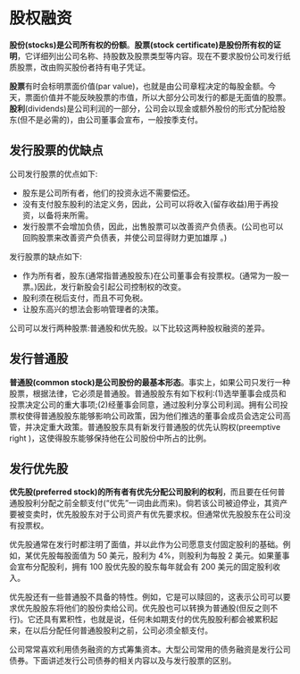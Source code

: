 # 股权融资

**股份(stocks)是公司所有权的份额**。**股票(stock certificate)是股份所有权的证明**，它详细列出公司名称、持股数及股票类型等内容。现在不要求股份公司发行纸质股票，改由购买股份者持有电子凭证。

**股票**有时会标明票面价值(par value)，也就是由公司章程决定的每股金额。今天，票面价值并不能反映股票的市值，所以大部分公司发行的都是无面值的股票。**股利**(dividends)是公司利润的一部分，公司会以现金或额外股份的形式分配给股东(但不是必需的)，由公司董事会宣布，一般按季支付。

## 发行股票的优缺点

公司发行股票的优点如下:

* 股东是公司所有者，他们的投资永远不需要偿还。
* 没有支付股东股利的法定义务，因此，公司可以将收入(留存收益)用于再投资，以备将来所需。
* 发行股票不会增加负债，因此，出售股票可以改善资产负债表。(公司也可以回购股票来改善资产负债表，并使公司显得财力更加雄厚 。)

发行股票的缺点如下:

* 作为所有者，股东(通常指普通股股东)在公司董事会有投票权。(通常为一股一票。)因此，发行新股会引起公司控制权的改变。
* 股利须在税后支付，而且不可免税。
* 让股东高兴的想法会影响管理者的决策。

公司可以发行两种股票:普通股和优先股。以下比较这两种股权融资的差异。

## 发行普通股

**普通股(common stock)是公司股份的最基本形态**。事实上，如果公司只发行一种股票，根据法律，它必须是普通股。普通股股东有如下权利:(1)选举董事会成员和投票决定公司的重大事项;(2)经董事会同意，通过股利分享公司利润。拥有公司投票权使得普通股股东能够影响公司政策，因为他们推选的董事会成员会选定公司高管，并决定重大政策。普通股股东具有新发行普通股的优先认购权(preemptive right )，这使得股东能够保持他在公司股份中所占的比例。

## 发行优先股

**优先股(preferred stock)的所有者有优先分配公司股利的权利**，而且要在任何普通股股利分配之前全额支付(“优先”一词由此而来)。倘若该公司被迫停业，其资产要被变卖时，优先股股东对于公司资产有优先要求权。但通常优先股股东在公司没有投票权。

优先股通常在发行时都注明了面值，并以此作为公司愿意支付固定股利的基础。例如，某优先股每股面值为 50 美元，股利为 4%，则股利为每股 2 美元。如果董事会宣布分配股利，拥有 100 股优先股的股东每年就会有 200 美元的固定股利收入。

优先股还有一些普通股不具备的特性。例如，它是可以赎回的，这表示公司可以要求优先股股东将他们的股份卖给公司。优先股也可以转换为普通股(但反之则不行)。它还具有累积性，也就是说，任何未如期支付的优先股股利都会被累积起来，在以后分配任何普通股股利之前，公司必须全额支付。

公司常常喜欢利用债务融资的方式筹集资本。大型公司常用的债务融资是发行公司债券。下面讲述发行公司债券的相关内容以及与发行股票的区别。
